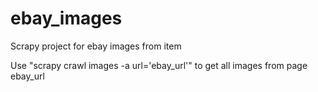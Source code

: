 ebay_images
=================

Scrapy project for ebay images from item

Use "scrapy crawl images -a url='ebay_url'" to get all images from page ebay_url